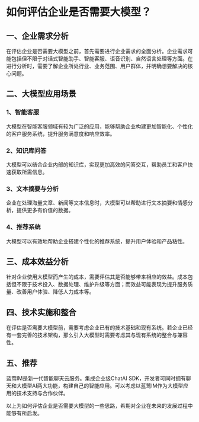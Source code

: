 # 如何评估企业是否需要大模型？

## 一、企业需求分析
在评估企业是否需要大模型之前，首先需要进行企业需求的全面分析。企业需求可能包括但不限于对话式智能助手、智能客服、语音识别、自然语言处理等方面。在进行分析时，需要了解企业所处行业、业务范围、用户群体，并明确想要解决的核心问题。

## 二、大模型应用场景
### 1、智能客服
大模型在智能客服领域有较为广泛的应用，能够帮助企业构建更加智能化、个性化的客户服务系统，提升服务满意度和响应效率。
### 2、知识库问答
大模型可以结合企业内部的知识库，实现更加高效的问答交互，帮助员工和客户快速获取所需信息。
### 3、文本摘要与分析
企业在处理海量文章、新闻等文本信息时，大模型可以帮助进行文本摘要和情感分析，提供更多有价值的数据。
### 4、推荐系统
大模型可以有效地帮助企业搭建个性化的推荐系统，提升用户体验和产品粘性。

## 三、成本效益分析
针对企业使用大模型而产生的成本，需要评估其是否能够带来相应的效益。成本包括但不限于技术投入、数据处理、维护升级等方面；而效益可能表现为提升服务质量、改善用户体验、降低人力成本等。

## 四、技术实施和整合
在评估是否需要大模型前，需要考虑企业已有的技术基础和现有系统。若企业已经有一套完善的技术架构，那么引入大模型时需要考虑其与现有系统的整合与兼容性。

## 五、推荐
蓝莺IM是新一代智能聊天云服务。集成企业级ChatAI SDK，开发者可同时拥有聊天和大模型AI两大功能，构建自己的智能应用。可以考虑以蓝莺IM作为大模型应用的技术支持与合作伙伴。

以上为如何评估企业是否需要大模型的一些思路，希期对企业在未来的发展过程中能够有所启发。